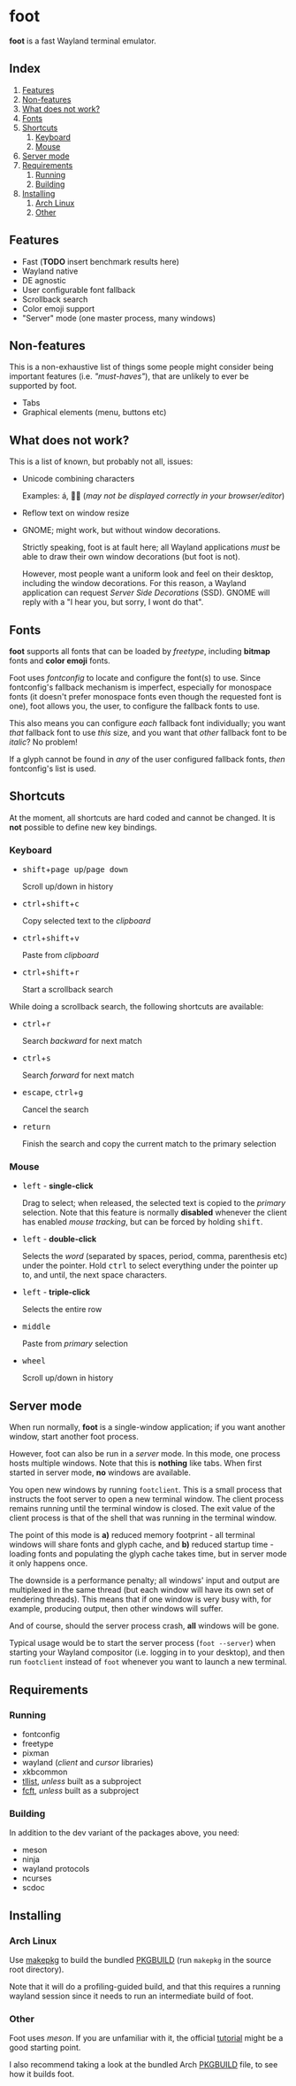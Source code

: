 # foot

**foot** is a fast Wayland terminal emulator.

## Index

1. [Features](#features)
1. [Non-features](#non-features)
1. [What does not work?](#what-does-not-work)
1. [Fonts](#fonts)
1. [Shortcuts](#shortcuts)
   1. [Keyboard](#keyboard)
   1. [Mouse](#mouse)
1. [Server mode](#server-mode)
1. [Requirements](#requirements)
   1. [Running](#running)
   1. [Building](#building)
1. [Installing](#installing)
   1. [Arch Linux](#arch-linux)
   1. [Other](#other)


## Features

* Fast (**TODO** insert benchmark results here)
* Wayland native
* DE agnostic
* User configurable font fallback
* Scrollback search
* Color emoji support
* "Server" mode (one master process, many windows)


## Non-features

This is a non-exhaustive list of things some people might consider
being important features (i.e. _"must-haves"_), that are unlikely to
ever be supported by foot.

* Tabs
* Graphical elements (menu, buttons etc)


## What does not work?

This is a list of known, but probably not all, issues:

* Unicode combining characters

  Examples: á, 👪🏼 (_may not be displayed correctly in your
  browser/editor_)

* Reflow text on window resize

* GNOME; might work, but without window decorations.

  Strictly speaking, foot is at fault here; all Wayland applications
  _must_ be able to draw their own window decorations (but foot is
  not).

  However, most people want a uniform look and feel on their desktop,
  including the window decorations. For this reason, a Wayland
  application can request _Server Side Decorations_ (SSD). GNOME will
  reply with a "I hear you, but sorry, I wont do that".


## Fonts

**foot** supports all fonts that can be loaded by _freetype_,
including **bitmap** fonts and **color emoji** fonts.

Foot uses _fontconfig_ to locate and configure the font(s) to
use. Since fontconfig's fallback mechanism is imperfect, especially
for monospace fonts (it doesn't prefer monospace fonts even though the
requested font is one), foot allows you, the user, to configure the
fallback fonts to use.

This also means you can configure _each_ fallback font individually;
you want _that_ fallback font to use _this_ size, and you want that
_other_ fallback font to be _italic_?  No problem!

If a glyph cannot be found in _any_ of the user configured fallback
fonts, _then_ fontconfig's list is used.


## Shortcuts

At the moment, all shortcuts are hard coded and cannot be changed. It
is **not** possible to define new key bindings.


### Keyboard

* <kbd>shift</kbd>+<kbd>page up</kbd>/<kbd>page down</kbd>

  Scroll up/down in history

* <kbd>ctrl</kbd>+<kbd>shift</kbd>+<kbd>c</kbd>

  Copy selected text to the _clipboard_

* <kbd>ctrl</kbd>+<kbd>shift</kbd>+<kbd>v</kbd>

  Paste from _clipboard_

* <kbd>ctrl</kbd>+<kbd>shift</kbd>+<kbd>r</kbd>

  Start a scrollback search

While doing a scrollback search, the following shortcuts are
available:

* <kbd>ctrl</kbd>+<kbd>r</kbd>

  Search _backward_ for next match

* <kbd>ctrl</kbd>+<kbd>s</kbd>

  Search _forward_ for next match

* <kbd>escape</kbd>, <kbd>ctrl</kbd>+<kbd>g</kbd>

  Cancel the search

* <kbd>return</kbd>

  Finish the search and copy the current match to the primary
  selection

### Mouse

* <kbd>left</kbd> - **single-click**

  Drag to select; when released, the selected text is copied to the
  _primary_ selection. Note that this feature is normally **disabled**
  whenever the client has enabled _mouse tracking_, but can be forced
  by holding <kbd>shift</kbd>.

* <kbd>left</kbd> - **double-click**

  Selects the _word_ (separated by spaces, period, comma, parenthesis
  etc) under the pointer. Hold <kbd>ctrl</kbd> to select everything
  under the pointer up to, and until, the next space characters.

* <kbd>left</kbd> - **triple-click**

  Selects the entire row

* <kbd>middle</kbd>

  Paste from _primary_ selection

* <kbd>wheel</kbd>

  Scroll up/down in history


## Server mode

When run normally, **foot** is a single-window application; if you
want another window, start another foot process.

However, foot can also be run in a _server_ mode. In this mode, one
process hosts multiple windows. Note that this is **nothing** like
tabs. When first started in server mode, **no** windows are available.

You open new windows by running `footclient`. This is a small process
that instructs the foot server to open a new terminal window. The
client process remains running until the terminal window is
closed. The exit value of the client process is that of the shell that
was running in the terminal window.

The point of this mode is **a)** reduced memory footprint - all
terminal windows will share fonts and glyph cache, and **b)** reduced
startup time - loading fonts and populating the glyph cache takes
time, but in server mode it only happens once.

The downside is a performance penalty; all windows' input and output
are multiplexed in the same thread (but each window will have its own
set of rendering threads). This means that if one window is very busy
with, for example, producing output, then other windows will suffer.

And of course, should the server process crash, **all** windows will
be gone.

Typical usage would be to start the server process (`foot --server`)
when starting your Wayland compositor (i.e. logging in to your
desktop), and then run `footclient` instead of `foot` whenever you
want to launch a new terminal.


## Requirements

### Running

* fontconfig
* freetype
* pixman
* wayland (_client_ and _cursor_ libraries)
* xkbcommon
* [tllist](https://codeberg.org/dnkl/tllist), _unless_ built as a subproject
* [fcft](https://codeberg.org/dnkl/fcft), _unless_ built as a subproject


### Building

In addition to the dev variant of the packages above, you need:

* meson
* ninja
* wayland protocols
* ncurses
* scdoc


## Installing

### Arch Linux

Use [makepkg](https://wiki.archlinux.org/index.php/Makepkg) to build
the bundled [PKGBUILD](PKGBUILD) (run `makepkg` in the source root
directory).

Note that it will do a profiling-guided build, and that this requires
a running wayland session since it needs to run an intermediate build
of foot.


### Other

Foot uses _meson_. If you are unfamiliar with it, the official
[tutorial](https://mesonbuild.com/Tutorial.html) might be a good
starting point.

I also recommend taking a look at the bundled Arch
[PKGBUILD](PKGBUILD) file, to see how it builds foot.
